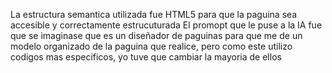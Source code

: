 La estructura semantica utilizada fue HTML5 para que la paguina sea accesible y correctamente estrucuturada 
El promopt que le puse a la IA fue que se imaginase que es un diseñador de paguinas para que me de un modelo organizado de la paguina que realice, pero como este utilizo codigos mas especificos, yo tuve que cambiar la mayoria de ellos 
